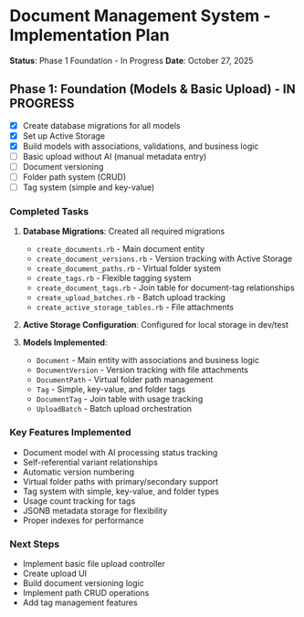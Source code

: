 # Document Management System - Implementation Plan

**Status**: Phase 1 Foundation - In Progress
**Date**: October 27, 2025

## Phase 1: Foundation (Models & Basic Upload) - IN PROGRESS

- [x] Create database migrations for all models
- [x] Set up Active Storage
- [x] Build models with associations, validations, and business logic
- [ ] Basic upload without AI (manual metadata entry)
- [ ] Document versioning
- [ ] Folder path system (CRUD)
- [ ] Tag system (simple and key-value)

### Completed Tasks

1. **Database Migrations**: Created all required migrations
   - `create_documents.rb` - Main document entity
   - `create_document_versions.rb` - Version tracking with Active Storage
   - `create_document_paths.rb` - Virtual folder system
   - `create_tags.rb` - Flexible tagging system
   - `create_document_tags.rb` - Join table for document-tag relationships
   - `create_upload_batches.rb` - Batch upload tracking
   - `create_active_storage_tables.rb` - File attachments

2. **Active Storage Configuration**: Configured for local storage in dev/test

3. **Models Implemented**:
   - `Document` - Main entity with associations and business logic
   - `DocumentVersion` - Version tracking with file attachments
   - `DocumentPath` - Virtual folder path management
   - `Tag` - Simple, key-value, and folder tags
   - `DocumentTag` - Join table with usage tracking
   - `UploadBatch` - Batch upload orchestration

### Key Features Implemented

- Document model with AI processing status tracking
- Self-referential variant relationships
- Automatic version numbering
- Virtual folder paths with primary/secondary support
- Tag system with simple, key-value, and folder types
- Usage count tracking for tags
- JSONB metadata storage for flexibility
- Proper indexes for performance

### Next Steps

- Implement basic file upload controller
- Create upload UI
- Build document versioning logic
- Implement path CRUD operations
- Add tag management features

